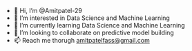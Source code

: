 - 👋 Hi, I’m @Amitpatel-29
- 👀 I’m interested in Data Science and Machine Learning 
- 🌱 I’m currently learning Data Science and Machine Learning 
- 💞️ I’m looking to collaborate on predictive model building
- 📫 Reach me thorugh amitpatelfass@gmail.com



<!---
Amitpatel-29/Amitpatel-29 is a ✨ special ✨ repository because its `README.md` (this file) appears on your GitHub profile.
You can click the Preview link to take a look at your changes.
--->
